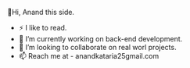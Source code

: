 👋Hi, Anand this side.
- ⚡ I like to read. 
- 🔭 I’m currently working on back-end development.
- 👯 I’m looking to collaborate on real worl projects.
- 📫 Reach me at - anandkataria25gmail.com

